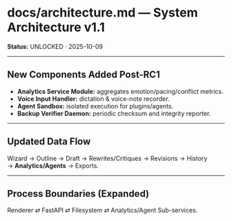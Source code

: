 # docs/architecture.md — System Architecture v1.1
**Status:** UNLOCKED · 2025-10-09

---

## New Components Added Post-RC1
- **Analytics Service Module:** aggregates emotion/pacing/conflict metrics.  
- **Voice Input Handler:** dictation & voice-note recorder.  
- **Agent Sandbox:** isolated execution for plugins/agents.  
- **Backup Verifier Daemon:** periodic checksum and integrity reporter.

---

## Updated Data Flow
Wizard → Outline → Draft → Rewrites/Critiques → Revisions → History  
→ **Analytics/Agents** → Exports.

---

## Process Boundaries (Expanded)
Renderer ⇄ FastAPI ⇄ Filesystem ⇄ Analytics/Agent Sub-services.
